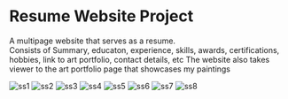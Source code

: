 # Resume Website Project
A multipage website that serves as a resume.<br>
Consists of Summary, educaton, experience, skills, awards, certifications, hobbies, link to art portfolio, contact details, etc
The website also takes viewer to the art portfolio page that showcases my paintings

![ss1](https://github.com/user-attachments/assets/a68b07ad-d538-4286-955b-ed67bed95511)
![ss2](https://github.com/user-attachments/assets/555fe261-a743-4681-a9f6-2dbbcfc74f01)
![ss3](https://github.com/user-attachments/assets/90c2496b-0bc2-4255-9d44-7c3d32809a22)
![ss4](https://github.com/user-attachments/assets/1599ae67-ab93-4bf4-af21-b0c8638b04cf)
![ss5](https://github.com/user-attachments/assets/cbd0ed79-dc33-45e1-8bec-3aa2ab9a680d)
![ss6](https://github.com/user-attachments/assets/c8b77379-4ea7-42e7-9bd1-1d98a617f225)
![ss7](https://github.com/user-attachments/assets/ee456d44-1262-4db0-a3f3-6136814253b5)
![ss8](https://github.com/user-attachments/assets/fda1d512-518a-4a6f-b89a-a65ab30fb1a9)
